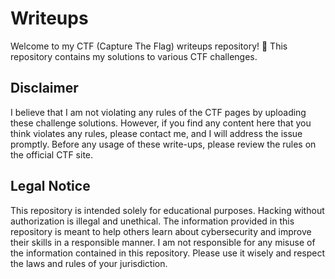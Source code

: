 # Writeups
Welcome to my CTF (Capture The Flag) writeups repository! 🎉 This repository contains my solutions to various CTF challenges.

## Disclaimer
I believe that I am not violating any rules of the CTF pages by uploading these challenge solutions. However, if you find any content here that you think violates any rules, please contact me, and I will address the issue promptly. Before any usage of these write-ups, please review the rules on the official CTF site.

## Legal Notice
This repository is intended solely for educational purposes. Hacking without authorization is illegal and unethical. The information provided in this repository is meant to help others learn about cybersecurity and improve their skills in a responsible manner. I am not responsible for any misuse of the information contained in this repository. Please use it wisely and respect the laws and rules of your jurisdiction.
